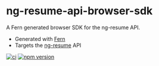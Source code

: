 # ng-resume-api-browser-sdk

A Fern generated browser SDK for the ng-resume API.

* Generated with [Fern](https://github.com/fern-api/fern)
* Targets the [ng-resume](https://github.com/jpfulton/ng-resume/) API

[![ci](https://github.com/jpfulton/ng-resume-api-browser-sdk/actions/workflows/ci.yml/badge.svg)](https://github.com/jpfulton/ng-resume-api-browser-sdk/actions/workflows/ci.yml)
[![npm version](https://badge.fury.io/js/%40jpfulton%2Fng-resume-api-browser-sdk.svg)](https://www.npmjs.com/package/@jpfulton/ng-resume-api-browser-sdk)
